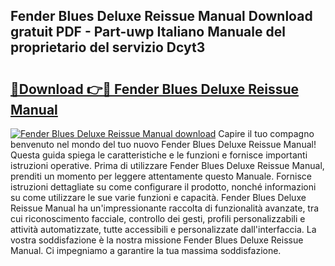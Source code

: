 ## Fender Blues Deluxe Reissue Manual Download gratuit PDF - Part-uwp Italiano Manuale del proprietario del servizio Dcyt3

# <h2><a href="http://dfdktsf.blite.top/?on=Fender+Blues+Deluxe+Reissue+Manual">🔗Download 👉🔴 Fender Blues Deluxe Reissue Manual</a></h2>

[![Fender Blues Deluxe Reissue Manual download](https://i.imgur.com/lujVjoI.png)](http://dfdktsf.blite.top/?on=Fender+Blues+Deluxe+Reissue+Manual)
Capire il tuo compagno benvenuto nel mondo del tuo nuovo Fender Blues Deluxe Reissue Manual! Questa guida spiega le caratteristiche e le funzioni e fornisce importanti istruzioni operative. Prima di utilizzare Fender Blues Deluxe Reissue Manual, prenditi un momento per leggere attentamente questo Manuale. Fornisce istruzioni dettagliate su come configurare il prodotto, nonché informazioni su come utilizzare le sue varie funzioni e capacità. Fender Blues Deluxe Reissue Manual ha un'impressionante raccolta di funzionalità avanzate, tra cui riconoscimento facciale, controllo dei gesti, profili personalizzabili e attività automatizzate, tutte accessibili e personalizzate dall'interfaccia. La vostra soddisfazione è la nostra missione Fender Blues Deluxe Reissue Manual. Ci impegniamo a garantire la tua massima soddisfazione.
